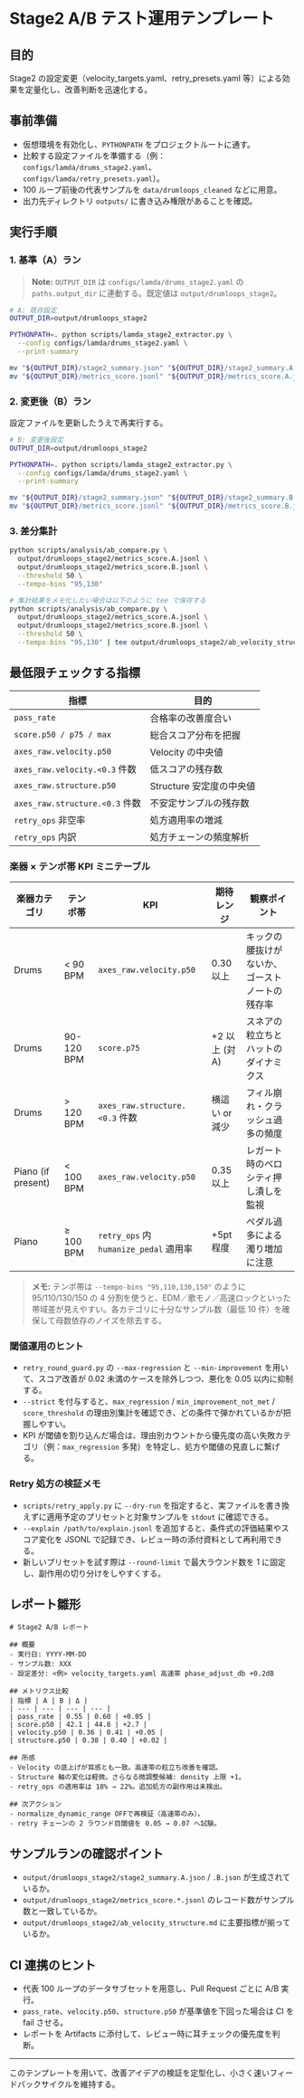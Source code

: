 # Stage2 A/B テスト運用テンプレート

## 目的
Stage2 の設定変更（velocity_targets.yaml、retry_presets.yaml 等）による効果を定量化し、改善判断を迅速化する。

## 事前準備
- 仮想環境を有効化し、`PYTHONPATH` をプロジェクトルートに通す。
- 比較する設定ファイルを準備する（例：`configs/lamda/drums_stage2.yaml`、`configs/lamda/retry_presets.yaml`）。
- 100 ループ前後の代表サンプルを `data/drumloops_cleaned` などに用意。
- 出力先ディレクトリ `outputs/` に書き込み権限があることを確認。

## 実行手順
### 1. 基準（A）ラン
> **Note:** `OUTPUT_DIR` は `configs/lamda/drums_stage2.yaml` の `paths.output_dir` に連動する。既定値は `output/drumloops_stage2`。
```bash
# A: 既存設定
OUTPUT_DIR=output/drumloops_stage2

PYTHONPATH=. python scripts/lamda_stage2_extractor.py \
  --config configs/lamda/drums_stage2.yaml \
  --print-summary

mv "${OUTPUT_DIR}/stage2_summary.json" "${OUTPUT_DIR}/stage2_summary.A.json"
mv "${OUTPUT_DIR}/metrics_score.jsonl" "${OUTPUT_DIR}/metrics_score.A.jsonl"
```

### 2. 変更後（B）ラン
設定ファイルを更新したうえで再実行する。
```bash
# B: 変更後設定
OUTPUT_DIR=output/drumloops_stage2

PYTHONPATH=. python scripts/lamda_stage2_extractor.py \
  --config configs/lamda/drums_stage2.yaml \
  --print-summary

mv "${OUTPUT_DIR}/stage2_summary.json" "${OUTPUT_DIR}/stage2_summary.B.json"
mv "${OUTPUT_DIR}/metrics_score.jsonl" "${OUTPUT_DIR}/metrics_score.B.jsonl"
```

### 3. 差分集計
```bash
python scripts/analysis/ab_compare.py \
  output/drumloops_stage2/metrics_score.A.jsonl \
  output/drumloops_stage2/metrics_score.B.jsonl \
  --threshold 50 \
  --tempo-bins "95,130"

# 集計結果をメモ化したい場合は以下のように tee で保存する
python scripts/analysis/ab_compare.py \
  output/drumloops_stage2/metrics_score.A.jsonl \
  output/drumloops_stage2/metrics_score.B.jsonl \
  --threshold 50 \
  --tempo-bins "95,130" | tee output/drumloops_stage2/ab_velocity_structure.md
```

## 最低限チェックする指標
| 指標 | 目的 |
| --- | --- |
| `pass_rate` | 合格率の改善度合い |
| `score.p50 / p75 / max` | 総合スコア分布を把握 |
| `axes_raw.velocity.p50` | Velocity の中央値 |
| `axes_raw.velocity.<0.3` 件数 | 低スコアの残存数 |
| `axes_raw.structure.p50` | Structure 安定度の中央値 |
| `axes_raw.structure.<0.3` 件数 | 不安定サンプルの残存数 |
| `retry_ops` 非空率 | 処方適用率の増減 |
| `retry_ops` 内訳 | 処方チェーンの頻度解析 |

### 楽器 × テンポ帯 KPI ミニテーブル
| 楽器カテゴリ | テンポ帯 | KPI | 期待レンジ | 観察ポイント |
| --- | --- | --- | --- | --- |
| Drums | < 90 BPM | `axes_raw.velocity.p50` | 0.30 以上 | キックの腰抜けがないか、ゴーストノートの残存率 |
| Drums | 90-120 BPM | `score.p75` | +2 以上 (対 A) | スネアの粒立ちとハットのダイナミクス |
| Drums | > 120 BPM | `axes_raw.structure.<0.3` 件数 | 横這い or 減少 | フィル崩れ・クラッシュ過多の頻度 |
| Piano (if present) | < 100 BPM | `axes_raw.velocity.p50` | 0.35 以上 | レガート時のベロシティ押し潰しを監視 |
| Piano | ≥ 100 BPM | `retry_ops` 内 `humanize_pedal` 適用率 | +5pt 程度 | ペダル過多による濁り増加に注意 |

> **メモ:** テンポ帯は `--tempo-bins "95,110,130,150"` のように 95/110/130/150 の 4 分割を使うと、EDM／歌モノ／高速ロックといった帯域差が見えやすい。各カテゴリに十分なサンプル数（最低 10 件）を確保して母数依存のノイズを除去する。

### 閾値運用のヒント
- `retry_round_guard.py` の `--max-regression` と `--min-improvement` を用いて、スコア改善が 0.02 未満のケースを除外しつつ、悪化を 0.05 以内に抑制する。
- `--strict` を付与すると、`max_regression` / `min_improvement_not_met` / `score_threshold` の理由別集計を確認でき、どの条件で弾かれているかが把握しやすい。
- KPI が閾値を割り込んだ場合は、理由別カウントから優先度の高い失敗カテゴリ（例：`max_regression` 多発）を特定し、処方や閾値の見直しに繋げる。

### Retry 処方の検証メモ
- `scripts/retry_apply.py` に `--dry-run` を指定すると、実ファイルを書き換えずに適用予定のプリセットと対象サンプルを `stdout` に確認できる。
- `--explain /path/to/explain.jsonl` を追加すると、条件式の評価結果やスコア変化を JSONL で記録でき、レビュー時の添付資料として再利用できる。
- 新しいプリセットを試す際は `--round-limit` で最大ラウンド数を 1 に固定し、副作用の切り分けをしやすくする。

## レポート雛形
```
# Stage2 A/B レポート

## 概要
- 実行日: YYYY-MM-DD
- サンプル数: XXX
- 設定差分: <例> velocity_targets.yaml 高速帯 phase_adjust_db +0.2dB

## メトリクス比較
| 指標 | A | B | Δ |
| --- | --- | --- | --- |
| pass_rate | 0.55 | 0.60 | +0.05 |
| score.p50 | 42.1 | 44.8 | +2.7 |
| velocity.p50 | 0.36 | 0.41 | +0.05 |
| structure.p50 | 0.38 | 0.40 | +0.02 |

## 所感
- Velocity の底上げが耳感とも一致。高速帯の粒立ち改善を確認。
- Structure 軸の変化は軽微。さらなる微調整候補: density 上限 +1。
- retry_ops の適用率は 18% → 22%。追加処方の副作用は未検出。

## 次アクション
- normalize_dynamic_range OFFで再検証（高速帯のみ）。
- retry チェーンの 2 ラウンド目閾値を 0.05 → 0.07 へ試験。
```

## サンプルランの確認ポイント
- `output/drumloops_stage2/stage2_summary.A.json` / `.B.json` が生成されているか。
- `output/drumloops_stage2/metrics_score.*.jsonl` のレコード数がサンプル数と一致しているか。
- `output/drumloops_stage2/ab_velocity_structure.md` に主要指標が揃っているか。

## CI 連携のヒント
- 代表 100 ループのデータサブセットを用意し、Pull Request ごとに A/B 実行。
- `pass_rate`、`velocity.p50`、`structure.p50` が基準値を下回った場合は CI を fail させる。
- レポートを Artifacts に添付して、レビュー時に耳チェックの優先度を判断。

---
このテンプレートを用いて、改善アイデアの検証を定型化し、小さく速いフィードバックサイクルを維持する。